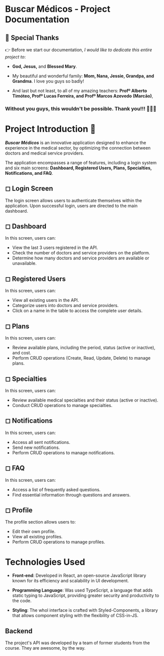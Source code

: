 # Buscar Médicos - Project Documentation

## 🙏 Special Thanks 

👉 Before we start our documentation, *I would like to dedicate this entire project to*:

- **God, Jesus,** and **Blessed Mary**.
  
- My beautiful and wonderful family: **Mom, Nana, Jessie, Grandpa, and Grandma**. I love you guys so badly!
  
- And last but not least, to all of my amazing teachers: **Profº Alberto Timóteo, Profº Lucas Ferreira, and Profº Marcos Azevedo (Marcão)**,

### Without you guys, this wouldn't be possible. Thank you!!! 💖💖💖

#  Project Introduction 🚀

***Buscar Médicos*** is an innovative application designed to enhance the experience in the medical sector, by optimizing the connection between doctors and medical service providers.

The application encompasses a range of features, including a login system and six main screens: **Dashboard, Registered Users, Plans, Specialties, Notifications, and FAQ**.

## ◻ Login Screen

The login screen allows users to authenticate themselves within the application. Upon successful login, users are directed to the main dashboard.

## ◻ Dashboard

In this screen, users can:

- View the last 3 users registered in the API.
- Check the number of doctors and service providers on the platform.
- Determine how many doctors and service providers are available or unavailable.

## ◻ Registered Users

In this screen, users can:

- View all existing users in the API.
- Categorize users into doctors and service providers.
- Click on a name in the table to access the complete user details.

## ◻ Plans

In this screen, users can:

- Review available plans, including the period, status (active or inactive), and cost.
- Perform CRUD operations (Create, Read, Update, Delete) to manage plans.

## ◻ Specialties

In this screen, users can:

- Review available medical specialties and their status (active or inactive).
- Conduct CRUD operations to manage specialties.

## ◻ Notifications

In this screen, users can:

- Access all sent notifications.
- Send new notifications.
- Perform CRUD operations to manage notifications.

## ◻ FAQ

In this screen, users can:

- Access a list of frequently asked questions.
- Find essential information through questions and answers.

## ◻ Profile

The profile section allows users to:

- Edit their own profile.
- View all existing profiles.
- Perform CRUD operations to manage profiles.

# Technologies Used
- **Front-end**: Developed in React, an open-source JavaScript library known for its efficiency and scalability in UI development.

- **Programming Language**: Was used TypeScript, a language that adds static typing to JavaScript, providing greater security and productivity to the code.

- **Styling**: The whol interface is crafted with Styled-Components, a library that allows component styling with the flexibility of CSS-in-JS.

## Backend

The project's API was developed by a team of former students from the course. They are awesome, by the way.
